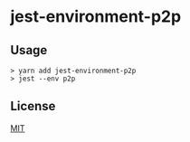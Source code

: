 # jest-environment-p2p

## Usage

```
> yarn add jest-environment-p2p
> jest --env p2p
```

## License

[MIT](LICENSE)
